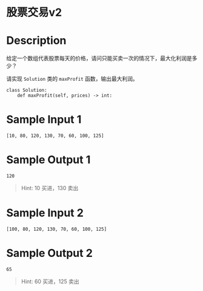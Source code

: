 # 股票交易v2

# Description
给定一个数组代表股票每天的价格，请问只能买卖一次的情况下，最大化利润是多少？

请实现 `Solution` 类的 `maxProfit` 函数，输出最大利润。

```
class Solution:
    def maxProfit(self, prices) -> int:
```

# Sample Input 1
```
[10, 80, 120, 130, 70, 60, 100, 125]
```
# Sample Output 1
```
120
```
> Hint: 10 买进，130 卖出

# Sample Input 2
```
[100, 80, 120, 130, 70, 60, 100, 125]
```
# Sample Output 2
```
65
```
> Hint: 60 买进，125 卖出